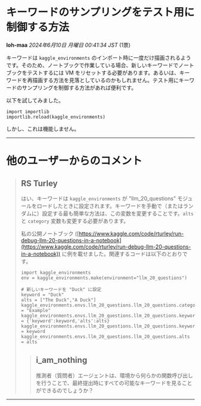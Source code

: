 # キーワードのサンプリングをテスト用に制御する方法

**loh-maa** *2024年6月10日 月曜日 00:41:34 JST* (1票)

キーワードは `kaggle_environments` のインポート時に一度だけ描画されるようです。そのため、ノートブックで作業している場合、新しいキーワードでノートブックをテストするには VM をリセットする必要があります。あるいは、キーワードを再描画する方法を見落としているのかもしれません。テスト用にキーワードのサンプリングを制御する方法があれば便利です。

以下を試してみました。

```
import importlib
importlib.reload(kaggle_environments)
```

しかし、これは機能しません。

---
# 他のユーザーからのコメント

> ## RS Turley
> 
> はい、キーワードは `kaggle_environments` が "llm_20_questions" モジュールをロードしたときに設定されます。キーワードを手動で（またはランダムに）設定する最も簡単な方法は、この変数を変更することです。`alts` と `category` 変数も変更する必要があります。
> 
> 私の公開ノートブック ([https://www.kaggle.com/code/rturley/run-debug-llm-20-questions-in-a-notebook](https://www.kaggle.com/code/rturley/run-debug-llm-20-questions-in-a-notebook)) に例を載せました。関連するコードは以下のとおりです。
> 
> ```
> import kaggle_environments
> env = kaggle_environments.make(environment="llm_20_questions")
> 
> # 新しいキーワードを "Duck" に設定
> keyword = "Duck"
> alts = ["The Duck","A Duck"]
> kaggle_environments.envs.llm_20_questions.llm_20_questions.category = "Example"
> kaggle_environments.envs.llm_20_questions.llm_20_questions.keyword_obj = {'keyword':keyword,'alts':alts}
> kaggle_environments.envs.llm_20_questions.llm_20_questions.keyword = keyword
> kaggle_environments.envs.llm_20_questions.llm_20_questions.alts = alts
> 
> ```
> 
> 
> 
> > ## i_am_nothing
> > 
> > 推測者（質問者）エージェントは、環境から何らかの関数呼び出しを行うことで、最終提出時にすべての可能なキーワードを見ることができるのでしょうか？
> > 
> > 
> > 
---

